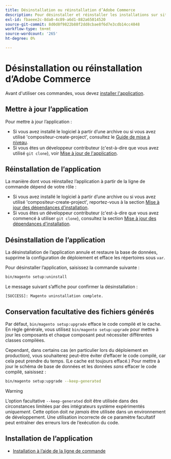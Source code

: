 ```yaml
---
title: Désinstallation ou réinstallation d’Adobe Commerce
description: Pour désinstaller et réinstaller les installations sur site d’Adobe Commerce, procédez comme suit.
exl-id: fbaeee2c-8da0-4c89-a6d1-882a65014520
source-git-commit: 8d0d8f9822b88f2dd8cbae8f6d7e3cdb14cc4848
workflow-type: tm+mt
source-wordcount: '265'
ht-degree: 0%

---
```


# Désinstallation ou réinstallation d’Adobe Commerce

Avant d&#39;utiliser ces commandes, vous devez [installer l&#39;application](../tutorials/install.md).

## Mettre à jour l’application

Pour mettre à jour l’application :

* Si vous avez installé le logiciel à partir d’une archive ou si vous avez utilisé &#39;compositeur-create-project&#39;, consultez le [Guide de mise à niveau](../../upgrade/overview.md).
* Si vous êtes un développeur contributeur (c&#39;est-à-dire que vous avez utilisé `git clone`), voir [Mise à jour de l&#39;application](../../upgrade/developer/git-installs.md).

## Réinstallation de l’application

La manière dont vous réinstallez l’application à partir de la ligne de commande dépend de votre rôle :

* Si vous avez installé le logiciel à partir d’une archive ou si vous avez utilisé &#39;compositeur-create-project&#39;, reportez-vous à la section [Mise à jour des dépendances d’installation](https://developer.adobe.com/commerce/contributor/guides/install/update-dependencies/).
* Si vous êtes un développeur contributeur (c&#39;est-à-dire que vous avez commencé à utiliser `git clone`), consultez la section [Mise à jour des dépendances d&#39;installation](https://developer.adobe.com/commerce/contributor/guides/install/update-dependencies/).

## Désinstallation de l’application

La désinstallation de l’application annule et restaure la base de données, supprime la configuration de déploiement et efface les répertoires sous `var`.

Pour désinstaller l’application, saisissez la commande suivante :

```bash
bin/magento setup:uninstall
```

Le message suivant s’affiche pour confirmer la désinstallation :

```terminal
[SUCCESS]: Magento uninstallation complete.
```

## Conservation facultative des fichiers générés

Par défaut, `bin/magento setup:upgrade` efface le code compilé et le cache. En règle générale, vous utilisez `bin/magento setup:upgrade` pour mettre à jour les composants et chaque composant peut nécessiter différentes classes compilées.

Cependant, dans certains cas (en particulier lors du déploiement en production), vous souhaiterez peut-être éviter d’effacer le code compilé, car cela peut prendre du temps. (Le cache est toujours effacé.) Pour mettre à jour le schéma de base de données et les données *sans* effacer le code compilé, saisissez :

```bash
bin/magento setup:upgrade --keep-generated
```

>[!WARNING]
>
>L’option facultative `--keep-generated` doit être utilisée dans des circonstances limitées par des intégrateurs système expérimentés *uniquement*. Cette option doit *ne jamais* être utilisée dans un environnement de développement. Une utilisation incorrecte de ce paramètre facultatif peut entraîner des erreurs lors de l’exécution du code.

## Installation de l’application

* [Installation à l’aide de la ligne de commande](../advanced.md)
